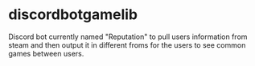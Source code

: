 # discordbotgamelib
Discord bot currently named "Reputation" to pull users information from steam and then output it in different froms for the users to see common games between users. 
